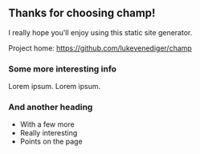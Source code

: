 ﻿<!--
template = page
title = Home
-->
## Thanks for choosing champ!
I really hope you'll enjoy using this static site generator.

Project home: https://github.com/lukevenediger/champ

### Some more interesting info
Lorem ipsum.
Lorem ipsum.

### And another heading
* With a few more
* Really interesting
* Points on the page